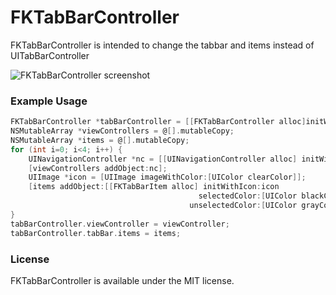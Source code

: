 FKTabBarController
==================
FKTabBarController is intended to change the tabbar and items instead of UITabBarController

![FKTabBarController screenshot](https://raw.github.com/chion/FKTabBarController/master/Demo/screenshot.png "Screenshot")

### Example Usage

```objective-c
FKTabBarController *tabBarController = [[FKTabBarController alloc]initWithNibName:nil bundle:nil];
NSMutableArray *viewControllers = @[].mutableCopy;
NSMutableArray *items = @[].mutableCopy;
for (int i=0; i<4; i++) {
    UINavigationController *nc = [[UINavigationController alloc] initWithRootViewController:[[DemoViewController alloc]initWithNibName:nil bundle:nil]];
    [viewControllers addObject:nc];
    UIImage *icon = [UIImage imageWithColor:[UIColor clearColor]];
    [items addObject:[[FKTabBarItem alloc] initWithIcon:icon
                                          selectedColor:[UIColor blackColor]
                                        unselectedColor:[UIColor grayColor]]];
}
tabBarController.viewController = viewController;
tabBarController.tabBar.items = items;
```

### License

FKTabBarController is available under the MIT license.
